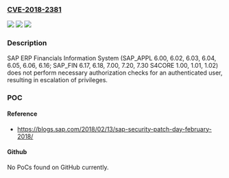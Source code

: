 ### [CVE-2018-2381](https://cve.mitre.org/cgi-bin/cvename.cgi?name=CVE-2018-2381)
![](https://img.shields.io/static/v1?label=Product&message=SAP%20ERP%20Financials%20Information%20System&color=blue)
![](https://img.shields.io/static/v1?label=Version&message=2.00%20&color=brightgreen)
![](https://img.shields.io/static/v1?label=Vulnerability&message=Missing%20Authorization%20Check&color=brightgreen)

### Description

SAP ERP Financials Information System (SAP_APPL 6.00, 6.02, 6.03, 6.04, 6.05, 6.06, 6.16; SAP_FIN 6.17, 6.18, 7.00, 7.20, 7.30 S4CORE 1.00, 1.01, 1.02) does not perform necessary authorization checks for an authenticated user, resulting in escalation of privileges.

### POC

#### Reference
- https://blogs.sap.com/2018/02/13/sap-security-patch-day-february-2018/

#### Github
No PoCs found on GitHub currently.

